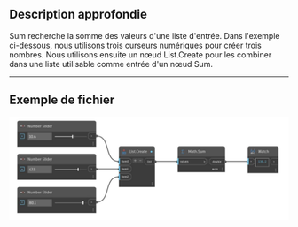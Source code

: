 ## Description approfondie
Sum recherche la somme des valeurs d'une liste d'entrée. Dans l'exemple ci-dessous, nous utilisons trois curseurs numériques pour créer trois nombres. Nous utilisons ensuite un nœud List.Create pour les combiner dans une liste utilisable comme entrée d'un nœud Sum.
___
## Exemple de fichier

![Sum](./DSCore.Math.Sum_img.jpg)

